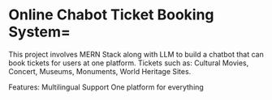 # Online Chabot Ticket Booking System=

This project involves MERN Stack along with LLM to build a chatbot that can book tickets for users at one platform.
Tickets such as: Cultural Movies, Concert, Museums, Monuments, World Heritage Sites. 

Features: Multilingual Support 
          One platform for everything